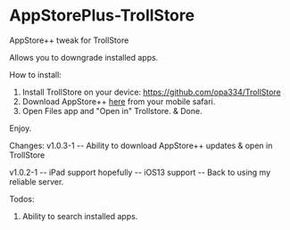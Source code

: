 # AppStorePlus-TrollStore
AppStore++ tweak for TrollStore

Allows you to downgrade installed apps.

How to install: 
1. Install TrollStore on your device: https://github.com/opa334/TrollStore
2. Download AppStore++ [here](https://github.com/CokePokes/AppStorePlus-TrollStore/releases/download/v1.2-1/AppStore++_TrollStore_v1.0.3-2.ipa) from your mobile safari.
3. Open Files app and "Open in" Trollstore. & Done.

Enjoy. 

Changes: 
v1.0.3-1
-- Ability to download AppStore++ updates & open in TrollStore

v1.0.2-1
-- iPad support hopefully
-- iOS13 support
-- Back to using my reliable server.




Todos: 

1. Ability to search installed apps.

